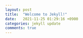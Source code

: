 ```yaml
---
layout: post
title:  "Welcome to Jekyll!"
date:   2021-11-25 01:29:16 +0900
categories: jekyll update
comments: true
---
```

